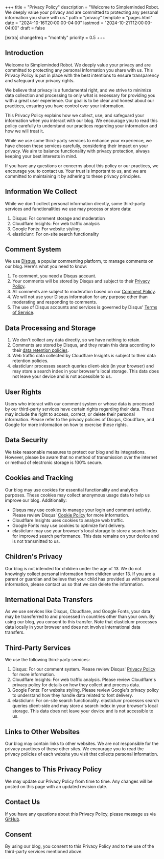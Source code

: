 +++
title = "Privacy Policy"
description = "Welcome to Simpleminded Robot. We deeply value your privacy and are committed to protecting any personal information you share with us."
path = "privacy"
template = "pages.html"
date = "2024-10-16T20:00:00-04:00"
lastmod = "2024-10-21T12:00:00-04:00"
draft = false

[extra]
changefreq = "monthly"
priority = 0.5
+++

## Introduction

Welcome to Simpleminded Robot. We deeply value your privacy and are committed to protecting any personal information you share with us. This Privacy Policy is put in place with the best intentions to ensure transparency and safeguard your privacy rights.

We believe that privacy is a fundamental right, and we strive to minimize data collection and processing to only what is necessary for providing you with a great user experience. Our goal is to be clear and honest about our practices, ensuring you have control over your information.

This Privacy Policy explains how we collect, use, and safeguard your information when you interact with our blog. We encourage you to read this policy carefully to understand our practices regarding your information and how we will treat it.

While we use some third-party services to enhance your experience, we have chosen these services carefully, considering their impact on your privacy. We aim to balance functionality with privacy protection, always keeping your best interests in mind.

If you have any questions or concerns about this policy or our practices, we encourage you to contact us. Your trust is important to us, and we are committed to maintaining it by adhering to these privacy principles.

## Information We Collect

While we don't collect personal information directly, some third-party services and functionalities we use may process or store data:

1. Disqus: For comment storage and moderation
2. Cloudflare Insights: For web traffic analysis
3. Google Fonts: For website styling
4. elasticlunr: For on-site search functionality

## Comment System

We use [Disqus](https://disqus.com), a popular commenting platform, to manage comments on our blog. Here's what you need to know:

1. To comment, you need a Disqus account.
2. Your comments will be stored by Disqus and subject to their [Privacy Policy](https://help.disqus.com/terms-and-policies/disqus-privacy-policy).
3. All comments are subject to moderation based on our [Comment Policy](@/pages/comment-policy.md).
4. We will not use your Disqus information for any purpose other than moderating and responding to comments.
5. The use of Disqus accounts and services is governed by Disqus' [Terms of Service](https://help.disqus.com/terms-and-policies/terms-of-service).

## Data Processing and Storage

1. We don't collect any data directly, so we have nothing to retain.
2. Comments are stored by Disqus, and they retain this data according to their [data retention policies](https://help.disqus.com/terms-and-policies/disqus-privacy-policy).
3. Web traffic data collected by Cloudflare Insights is subject to their data retention policies.
4. elasticlunr processes search queries client-side (in your browser) and may store a search index in your browser's local storage. This data does not leave your device and is not accessible to us.

## User Rights

Users who interact with our comment system or whose data is processed by our third-party services have certain rights regarding their data. These may include the right to access, correct, or delete their personal information. Please refer to the privacy policies of Disqus, Cloudflare, and Google for more information on how to exercise these rights.

## Data Security

We take reasonable measures to protect our blog and its integrations. However, please be aware that no method of transmission over the internet or method of electronic storage is 100% secure.

## Cookies and Tracking

Our blog may use cookies for essential functionality and analytics purposes. These cookies may collect anonymous usage data to help us improve our blog. Additionally:

- Disqus may use cookies to manage your login and comment activity. Please review Disqus' [Cookie Policy](https://help.disqus.com/terms-and-policies/cookie-policy) for more information.
- Cloudflare Insights uses cookies to analyze web traffic.
- Google Fonts may use cookies to optimize font delivery.
- elasticlunr may use your browser's local storage to store a search index for improved search performance. This data remains on your device and is not transmitted to us.

## Children's Privacy

Our blog is not intended for children under the age of 13. We do not knowingly collect personal information from children under 13. If you are a parent or guardian and believe that your child has provided us with personal information, please contact us so that we can delete the information.

## International Data Transfers

As we use services like Disqus, Cloudflare, and Google Fonts, your data may be transferred to and processed in countries other than your own. By using our blog, you consent to this transfer. Note that elasticlunr processes data locally in your browser and does not involve international data transfers.

## Third-Party Services

We use the following third-party services:

1. Disqus: For our comment system. Please review Disqus' [Privacy Policy](https://help.disqus.com/terms-and-policies/disqus-privacy-policy) for more information.
2. Cloudflare Insights: For web traffic analysis. Please review Cloudflare's privacy policy for details on how they collect and process data.
3. Google Fonts: For website styling. Please review Google's privacy policy to understand how they handle data related to font delivery.
4. elasticlunr: For on-site search functionality. elasticlunr processes search queries client-side and may store a search index in your browser's local storage. This data does not leave your device and is not accessible to us.

## Links to Other Websites

Our blog may contain links to other websites. We are not responsible for the privacy practices of these other sites. We encourage you to read the privacy policies of each website you visit that collects personal information.

## Changes to This Privacy Policy

We may update our Privacy Policy from time to time. Any changes will be posted on this page with an updated revision date.

## Contact Us

If you have any questions about this Privacy Policy, please message us via [GitHub](https://github.com/sr4001).

## Consent

By using our blog, you consent to this Privacy Policy and to the use of the third-party services mentioned above.
